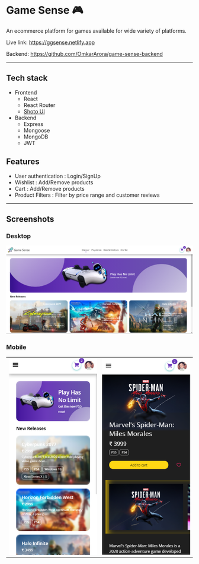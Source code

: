 # Game Sense 🎮

An ecommerce platform for games available for wide variety of platforms.

Live link: https://ggsense.netlify.app

Backend: https://github.com/OmkarArora/game-sense-backend

---

## Tech stack

- Frontend
  - React
  - React Router
  - [Shoto UI](https://shotoui.netlify.app)
- Backend
  - Express
  - Mongoose
  - MongoDB
  - JWT

## Features

- User authentication : Login/SignUp
- Wishlist : Add/Remove products
- Cart : Add/Remove products
- Product Filters : Filter by price range and customer reviews

---

## Screenshots

### Desktop

![Desktop](public/screenshots/gsense-1.png)

### Mobile

<table align="center">
  <tr>
    <td><img src="public/screenshots/gsense-2.png"></td>
    <td><img src="public/screenshots/gsense-3.png"></td>
  </tr>
 </table>
